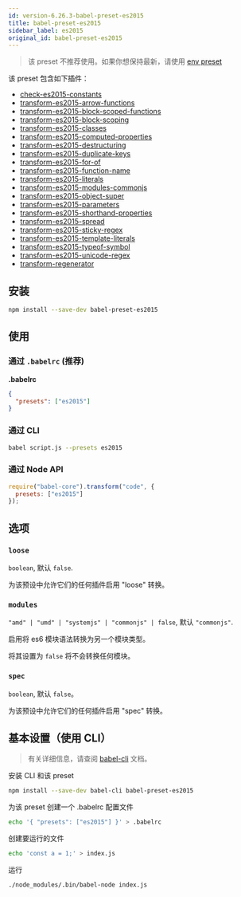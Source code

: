 ```yaml
---
id: version-6.26.3-babel-preset-es2015
title: babel-preset-es2015
sidebar_label: es2015
original_id: babel-preset-es2015
---
```


> 该 preset 不推荐使用。如果你想保持最新，请使用 [env preset](babel-preset-env)

该 preset 包含如下插件：

- [check-es2015-constants](babel-plugin-check-es2015-constants)
- [transform-es2015-arrow-functions](babel-plugin-transform-es2015-arrow-functions)
- [transform-es2015-block-scoped-functions](babel-plugin-transform-es2015-block-scoped-functions)
- [transform-es2015-block-scoping](babel-plugin-transform-es2015-block-scoping)
- [transform-es2015-classes](babel-plugin-transform-es2015-classes)
- [transform-es2015-computed-properties](babel-plugin-transform-es2015-computed-properties)
- [transform-es2015-destructuring](babel-plugin-transform-es2015-destructuring)
- [transform-es2015-duplicate-keys](babel-plugin-transform-es2015-duplicate-keys) 
- [transform-es2015-for-of](babel-plugin-transform-es2015-for-of)
- [transform-es2015-function-name](babel-plugin-transform-es2015-function-name)
- [transform-es2015-literals](babel-plugin-transform-es2015-literals)
- [transform-es2015-modules-commonjs](babel-plugin-transform-es2015-modules-commonjs)
- [transform-es2015-object-super](babel-plugin-transform-es2015-object-super)
- [transform-es2015-parameters](babel-plugin-transform-es2015-parameters)
- [transform-es2015-shorthand-properties](babel-plugin-transform-es2015-shorthand-properties)
- [transform-es2015-spread](babel-plugin-transform-es2015-spread)
- [transform-es2015-sticky-regex](babel-plugin-transform-es2015-sticky-regex)
- [transform-es2015-template-literals](babel-plugin-transform-es2015-template-literals)
- [transform-es2015-typeof-symbol](babel-plugin-transform-es2015-typeof-symbol)
- [transform-es2015-unicode-regex](babel-plugin-transform-es2015-unicode-regex)
- [transform-regenerator](babel-plugin-transform-regenerator)

## 安装

```sh
npm install --save-dev babel-preset-es2015
```

## 使用

### 通过 `.babelrc` (推荐)

**.babelrc**

```json
{
  "presets": ["es2015"]
}
```

### 通过 CLI

```sh
babel script.js --presets es2015
```

### 通过 Node API

```javascript
require("babel-core").transform("code", {
  presets: ["es2015"]
});
```

## 选项

### `loose`

`boolean`, 默认 `false`.

为该预设中允许它们的任何插件启用 "loose" 转换。

### `modules`

`"amd" | "umd" | "systemjs" | "commonjs" | false`, 默认 `"commonjs"`.

启用将 es6 模块语法转换为另一个模块类型。

将其设置为 `false` 将不会转换任何模块。

### `spec`

`boolean`, 默认 `false`。

为该预设中允许它们的任何插件启用 "spec" 转换。

## 基本设置（使用 CLI）

> 有关详细信息，请查阅 [babel-cli](babel-cli) 文档。

安装 CLI 和该 preset

```sh
npm install --save-dev babel-cli babel-preset-es2015
```

为该 preset 创建一个 .babelrc 配置文件

```sh
echo '{ "presets": ["es2015"] }' > .babelrc
```

创建要运行的文件

```sh
echo 'const a = 1;' > index.js
```

运行

```sh
./node_modules/.bin/babel-node index.js
```
